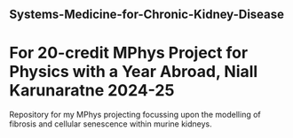 ## Systems-Medicine-for-Chronic-Kidney-Disease
# For 20-credit MPhys Project for Physics with a Year Abroad, Niall Karunaratne 2024-25
Repository for my MPhys projecting focussing upon the modelling of fibrosis and cellular senescence within murine kidneys.

